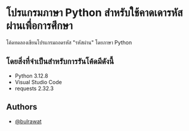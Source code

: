 # โปรแกรมภาษา Python สำหรับใช้คาดเดารหัสผ่านเพื่อการศึกษา


โค้ดทดลองเขียนโปรแกรมถอดรหัส "รหัสผ่าน" โดยภาษา Python

โดยสิ่งที่จำเป็นสำหรับการรันโค้ดมีดังนี้
- 
- Python 3.12.8
- Visual Studio Code
- requests 2.32.3

## Authors

- [@bulrawat](https://github.com/bulrawat)
